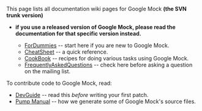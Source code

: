 This page lists all documentation wiki pages for Google Mock **(the SVN trunk version)**
- **if you use a released version of Google Mock, please read the documentation for that specific version instead.**

  * [ForDummies](V1_7_ForDummies.md) -- start here if you are new to Google Mock.
  * [CheatSheet](V1_7_CheatSheet.md) -- a quick reference.
  * [CookBook](V1_7_CookBook.md) -- recipes for doing various tasks using Google Mock.
  * [FrequentlyAskedQuestions](V1_7_FrequentlyAskedQuestions.md) -- check here before asking a question on the mailing list.

To contribute code to Google Mock, read:

  * [DevGuide](DevGuide.md) -- read this _before_ writing your first patch.
  * [Pump Manual](http://code.google.com/p/googletest/wiki/PumpManual) -- how we generate some of Google Mock's source files.